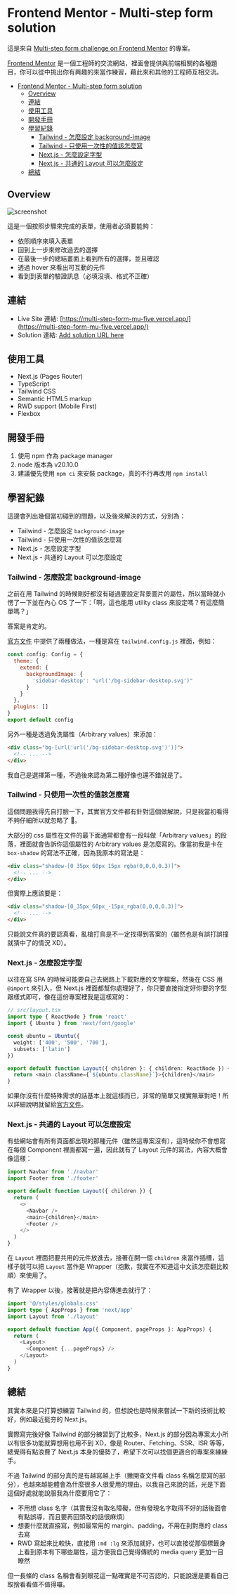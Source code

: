 # Frontend Mentor - Multi-step form solution

這是來自 [Multi-step form challenge on Frontend Mentor](https://www.frontendmentor.io/challenges/multistep-form-YVAnSdqQBJ) 的專案。

[Frontend Mentor](https://www.frontendmentor.io/) 是一個工程師的交流網站，裡面會提供與前端相關的各種題目，你可以從中挑出你有興趣的來當作練習，藉此來和其他的工程師互相交流。

- [Frontend Mentor - Multi-step form solution](#frontend-mentor---multi-step-form-solution)
  - [Overview](#overview)
  - [連結](#連結)
  - [使用工具](#使用工具)
  - [開發手冊](#開發手冊)
  - [學習紀錄](#學習紀錄)
    - [Tailwind - 怎麼設定 background-image](#tailwind---怎麼設定-background-image)
    - [Tailwind - 只使用一次性的值該怎麼寫](#tailwind---只使用一次性的值該怎麼寫)
    - [Next.js - 怎麼設定字型](#nextjs---怎麼設定字型)
    - [Next.js - 共通的 Layout 可以怎麼設定](#nextjs---共通的-layout-可以怎麼設定)
  - [總結](#總結)

## Overview

![screenshot](./screenshot.jpeg)

這是一個按照步驟來完成的表單，使用者必須要能夠：

- 依照順序來填入表單
- 回到上一步來修改過去的選擇
- 在最後一步的總結畫面上看到所有的選擇，並且確認
- 透過 hover 來看出可互動的元件
- 看到到表單的驗證訊息（必填沒填、格式不正確）

## 連結

- Live Site 連結: [https://multi-step-form-mu-five.vercel.app/](https://multi-step-form-mu-five.vercel.app/)
- Solution 連結: [Add solution URL here](https://your-solution-url.com)

## 使用工具

- Next.js (Pages Router)
- TypeScript
- Tailwind CSS
- Semantic HTML5 markup
- RWD support (Mobile First)
- Flexbox

## 開發手冊

1. 使用 npm 作為 package manager
2. node 版本為 v20.10.0
3. 建議優先使用 `npm ci` 來安裝 package，真的不行再改用 `npm install`

## 學習紀錄

這邊會列出幾個當初碰到的問題，以及後來解決的方式，分別為：

- Tailwind - 怎麼設定 `background-image`
- Tailwind - 只使用一次性的值該怎麼寫
- Next.js - 怎麼設定字型
- Next.js - 共通的 Layout 可以怎麼設定

### Tailwind - 怎麼設定 background-image

之前在用 Tailwind 的時候剛好都沒有碰過要設定背景圖片的屬性，所以當時就小愣了一下並在內心 OS 了一下：「啊，這也能用 utility class 來設定嗎？有這麼簡單嗎？」

答案是肯定的。

[官方文件](https://tailwindcss.com/docs/background-image#customizing-your-theme) 中提供了兩種做法，一種是寫在 `tailwind.config.js` 裡面，例如：

```js
const config: Config = {
  theme: {
    extend: {
      backgroundImage: {
        'sidebar-desktop': "url('/bg-sidebar-desktop.svg')"
      }
    }
  },
  plugins: []
}
export default config
```

另外一種是透過免洗屬性（Arbitrary values）來添加：

```html
<div class="bg-[url('url('/bg-sidebar-desktop.svg')')]">
  <!-- ... -->
</div>
```

我自己是選擇第一種，不過後來認為第二種好像也還不錯就是了。

### Tailwind - 只使用一次性的值該怎麼寫

這個問題我得先自打臉一下，其實官方文件都有針對這個做解說，只是我當初看得不夠仔細所以就忽略了 🥹。

大部分的 css 屬性在文件的最下面通常都會有一段叫做「Arbitrary values」的段落，裡面就會告訴你這個屬性的 Arbitrary values 是怎麼寫的。像當初我是卡在 `box-shadow` 的寫法不正確，因為我原本的寫法是：

```html
<div class="shadow-[0 35px 60px 15px rgba(0,0,0,0.3)]">
  <!-- ... -->
</div>
```

但實際上應該要是：

```html
<div class="shadow-[0_35px_60px_-15px_rgba(0,0,0,0.3)]">
  <!-- ... -->
</div>
```

只能說文件真的要認真看，亂槍打鳥是不一定找得到答案的（雖然也是有誤打誤撞就猜中了的情況 XD）。

### Next.js - 怎麼設定字型

以往在寫 SPA 的時候可能要自己去網路上下載對應的文字檔案，然後在 CSS 用 `@import` 來引入，但 Next.js 裡面都幫你處理好了，你只要直接指定好你要的字型跟樣式即可，像在這份專案裡我是這樣寫的：

```ts
// src/layout.tsx
import type { ReactNode } from 'react'
import { Ubuntu } from 'next/font/google'

const ubuntu = Ubuntu({
  weight: ['400', '500', '700'],
  subsets: ['latin']
})

export default function Layout({ children }: { children: ReactNode }) {
  return <main className={`${ubuntu.className}`}>{children}</main>
}
```

如果你沒有什麼特殊需求的話基本上就這樣而已，非常的簡單又樸實無華對吧！所以詳細說明就留給[官方文件](https://nextjs.org/docs/pages/building-your-application/optimizing/fonts#google-fonts)。

### Next.js - 共通的 Layout 可以怎麼設定

有些網站會有所有頁面都出現的那種元件（雖然這專案沒有），這時候你不會想寫在每個 Component 裡面都寫一遍，因此就有了 Layout 元件的寫法，內容大概會像這樣：

```ts
import Navbar from './navbar'
import Footer from './footer'

export default function Layout({ children }) {
  return (
    <>
      <Navbar />
      <main>{children}</main>
      <Footer />
    </>
  )
}
```

在 `Layout` 裡面把要共用的元件放進去，接著在開一個 `children` 來當作插槽，這樣子就可以把 `Layout` 當作是 Wrapper（抱歉，我實在不知道這中文該怎麼翻比較順）來使用了。

有了 Wrapper 以後，接著就是把內容傳進去就行了：

```ts
import '@/styles/globals.css'
import type { AppProps } from 'next/app'
import Layout from './layout'

export default function App({ Component, pageProps }: AppProps) {
  return (
    <Layout>
      <Component {...pageProps} />
    </Layout>
  )
}
```

## 總結

其實本來是只打算想練習 Tailwind 的，但想說也是時候來嘗試一下新的技術比較好，例如最近挺夯的 Next.js。

實際寫完後好像 Tailwind 的部分練習到了比較多，Next.js 的部分因為專案太小所以有很多功能就算想用也用不到 XD，像是 Router、Fetching、SSR、ISR 等等，總覺得有點浪費了 Next.js 本身的優勢了，希望下次可以找個更適合的專案來練練手。

不過 Tailwind 的部分真的是有越寫越上手（撇開查文件看 class 名稱怎麼寫的部分），也越來越能體會為什麼很多人很愛用的理由。以我自己來說的話，光是下面這個好處就能說服我為什麼要用它了：

- 不用想 class 名字（其實我沒有取名障礙，但有發現名字取得不好的話後面會有點誤導，而且要再回頭改的話很麻煩）
- 想要什麼就直接寫，例如最常用的 margin、padding，不用在到對應的 class 去寫
- RWD 寫起來比較快，直接用 `:md :lg` 來添加就好，也可以直接從那個標籤身上看到原本有下哪些屬性，這方便我自己覺得傳統的 media query 更加一目瞭然

但一長條的 class 名稱會看到眼花這一點確實是不可否認的，只能說還是要看自己取捨看看值不值得囉。
